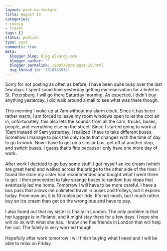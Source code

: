 ```yaml
---
layout: post-no-feature
title: August 15
categories:
- russia
- travel
tags: []
status: publish
type: post
comments: true
meta:
  blogger_blog: blog.alvarop.com
  blogger_author: ''
  blogger_permalink: /2007/08/august-15.html
  dsq_thread_id: '1310743532'
---
```

Sorry for not posting as often as before, I have been quite busy over the last few days. I spent some time yesterday getting my reservation for a hotel in St. Petersburg. I will go there Saturday morning. As expected, I didn't buy anything yesterday. I did walk around a mall to see what was there though.<br /><br />This morning I woke up at 7am without my alarm clock. Since it has been rather warm, I am forced to leave my room windows open to let the cool air in, unfortunately, this also lets the sounds from all the cars, trucks, buses, people, and everything else on the street. Since I started going to work at 10am instead of 9am yesterday, I realized I have to take different buses. Somehow I manage to pick the only route that changes with the time of day to go to work. Now I have to get on a similar bus, get off at another stop, and switch buses. I guess that's fine because I only have one more day of work.<br /><br />After work I decided to go buy some stuff. I got myself an ice cream (which are great here) and walked across the bridge to the other side of the river. I found the store my sister had recommended and bought what I went there to get. I then proceeded to take strange buses to random bus stops that eventually led me home. Tomorrow I will have to be more careful. I have a bus pass that allows me unlimited travel in buses and trolleys, but it expires today. From now on, it is 10 rubles per ride. It's not much, but I much rather buy an ice cream than get on the wrong bus and have to pay.<br /><br />I also found out that my sister is finally in London. The only problem is that her luggage is in Finland, and it might stay there for a few days. I hope she will do ok with what she has. I know she has friends in London that will help her out. The family is very worried though.<br /><br />Hopefully after work tomorrow I will finish buying what I need and I will be able to relax on Friday.
